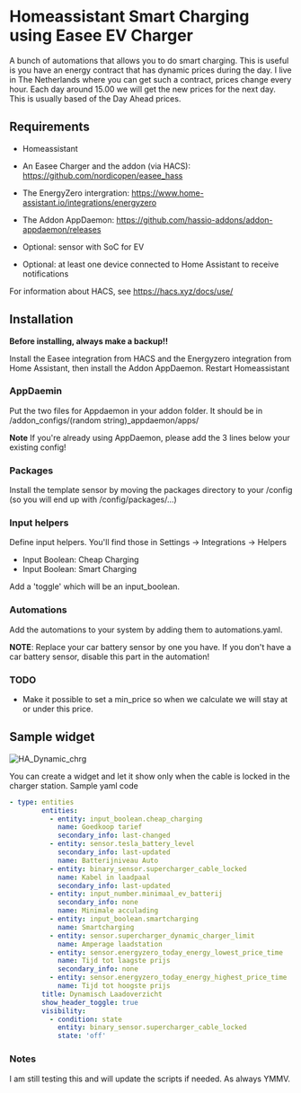# Homeassistant Smart Charging using Easee EV Charger

A bunch of automations that allows you to do smart charging. This is useful is you have an energy contract that has dynamic prices during the day. I live in The Netherlands where you can get such a contract, prices change every hour. Each day around 15.00 we will get the new prices for the next day. This is usually based of the Day Ahead prices.

## Requirements

* Homeassistant
* An Easee Charger and the addon (via HACS): https://github.com/nordicopen/easee_hass
* The EnergyZero intergration: https://www.home-assistant.io/integrations/energyzero
* The Addon AppDaemon: https://github.com/hassio-addons/addon-appdaemon/releases

* Optional: sensor with SoC for EV
* Optional: at least one device connected to Home Assistant to receive notifications

For information about HACS, see https://hacs.xyz/docs/use/

## Installation

**Before installing, always make a backup!!**

Install the Easee integration from HACS and the Energyzero integration from Home Assistant, then install the Addon AppDaemon. Restart Homeassistant

### AppDaemin

Put the two files for Appdaemon in your addon folder. It should be in /addon_configs/(random string)_appdaemon/apps/

**Note** If you're already using AppDaemon, please add the 3 lines below your existing config!

### Packages

Install the template sensor by moving the packages directory to your /config (so you will end up with /config/packages/...)

### Input helpers

Define input helpers. You'll find those in Settings -> Integrations -> Helpers

* Input Boolean: Cheap Charging
* Input Boolean: Smart Charging

Add a 'toggle' which will be an input_boolean.

### Automations

Add the automations to your system by adding them to automations.yaml.

**NOTE**: Replace your car battery sensor by one you have. If you don't have a car battery sensor, disable this part in the automation!

### TODO

* Make it possible to set a min_price so when we calculate we will stay at or under this price.

## Sample widget

![HA_Dynamic_chrg](https://github.com/user-attachments/assets/89e2377f-a555-4bf0-9a7f-62300869adef)

You can create a widget and let it show only when the cable is locked in the charger station. Sample yaml code

```yaml
- type: entities
        entities:
          - entity: input_boolean.cheap_charging
            name: Goedkoop tarief
            secondary_info: last-changed
          - entity: sensor.tesla_battery_level
            secondary_info: last-updated
            name: Batterijniveau Auto
          - entity: binary_sensor.supercharger_cable_locked
            name: Kabel in laadpaal
            secondary_info: last-updated
          - entity: input_number.minimaal_ev_batterij
            secondary_info: none
            name: Minimale acculading
          - entity: input_boolean.smartcharging
            name: Smartcharging
          - entity: sensor.supercharger_dynamic_charger_limit
            name: Amperage laadstation
          - entity: sensor.energyzero_today_energy_lowest_price_time
            name: Tijd tot laagste prijs
            secondary_info: none
          - entity: sensor.energyzero_today_energy_highest_price_time
            name: Tijd tot hoogste prijs
        title: Dynamisch Laadoverzicht
        show_header_toggle: true
        visibility:
          - condition: state
            entity: binary_sensor.supercharger_cable_locked
            state: 'off'
````

### Notes

I am still testing this and will update the scripts if needed. As always YMMV.



